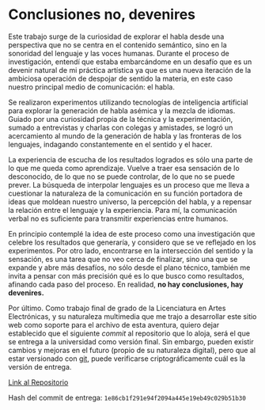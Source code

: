 # Conclusiones no, devenires

Este trabajo surge de la curiosidad de explorar el habla desde una perspectiva que no se centra en el contenido semántico, sino en la sonoridad del lenguaje y las voces humanas. Durante el proceso de investigación, entendí que estaba embarcándome en un desafío que es un devenir natural de mi práctica artística ya que es una nueva iteración de la ambiciosa operación de despojar de sentido la materia, en este caso nuestro principal medio de comunicación: el habla.

Se realizaron experimentos utilizando tecnologías de inteligencia artificial para explorar la generación de habla asémica y la mezcla de idiomas. Guiado por una curiosidad propia de la técnica y la experimentación, sumado a entrevistas y charlas con colegas y amistades, se logró un acercamiento al mundo de la generación de habla y las fronteras de los lenguajes, indagando constantemente en el sentido y el hacer.

La experiencia de escucha de los resultados logrados es sólo una parte de lo que me queda como aprendizaje. Vuelve a traer esa sensación de lo desconocido, de lo que no se puede controlar, de lo que no se puede prever. La búsqueda de interpolar lenguajes es un proceso que me lleva a cuestionar la naturaleza de la comunicación en su función portadora de ideas que moldean nuestro universo, la percepción del habla, y a repensar la relación entre el lenguaje y la experiencia. Para mí, la comunicación verbal no es suficiente para transmitir experiencias entre humanos.

En principio contemplé la idea de este proceso como una investigación que celebre los resultados que generaría, y considero que se ve reflejado en los experimentos. Por otro lado, encontrarse  en la intersección del sentido y la sensación, es una tarea que no veo cerca de finalizar, sino una que se expande y abre más desafíos, no sólo desde el plano técnico, también me invita a pensar con más precisión qué es lo que busco como resultados, afinando cada paso del proceso. En realidad, **no hay conclusiones, hay devenires.**

Por último. Como trabajo final de grado de la Licenciatura en Artes Electrónicas, y su naturaleza multimedia que me trajo a desarrollar este sitio web como soporte para el archivo de esta aventura, quiero dejar establecido que el siguiente _commit_ al repositorio que lo aloja, será el que se entrega a la universidad como versión final. Sin embargo, pueden existir cambios y mejoras en el futuro (propio de su naturaleza digital), pero que al estar versionado con [git](https://git-scm.com/), puede verificarse criptográficamente cuál es la versión de entrega.

[Link al Repositorio](https://github.com/juanmartin/un-recorrido-tecno-sonoro-hacia-el-habla-asemica)

Hash del commit de entrega: `1e86cb1f291e94f2094a445e19eb49c029b51b30`

